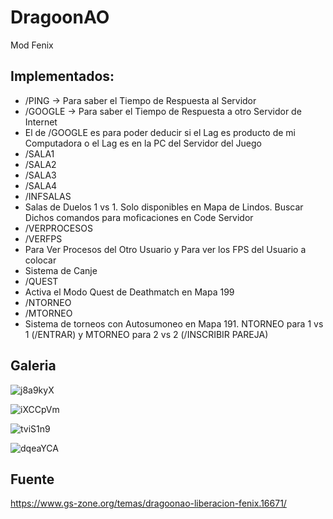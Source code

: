 # DragoonAO

Mod Fenix

## Implementados:

- /PING -> Para saber el Tiempo de Respuesta al Servidor
- /GOOGLE -> Para saber el Tiempo de Respuesta a otro Servidor de Internet
- El de /GOOGLE es para poder deducir si el Lag es producto de mi Computadora o el Lag es en la PC del Servidor del Juego
- /SALA1
- /SALA2
- /SALA3
- /SALA4
- /INFSALAS
- Salas de Duelos 1 vs 1. Solo disponibles en Mapa de Lindos. Buscar Dichos comandos para moficaciones en Code Servidor
- /VERPROCESOS
- /VERFPS
- Para Ver Procesos del Otro Usuario y Para ver los FPS del Usuario a colocar
- Sistema de Canje
- /QUEST
- Activa el Modo Quest de Deathmatch en Mapa 199
- /NTORNEO
- /MTORNEO
- Sistema de torneos con Autosumoneo en Mapa 191. NTORNEO para 1 vs 1 (/ENTRAR) y MTORNEO para 2 vs 2 (/INSCRIBIR PAREJA)

## Galeria

![j8a9kyX](https://github.com/Comunidad-Winter/DragoonAO/assets/1338437/4312e6bd-6afc-4084-8964-26f662d1a430)

![iXCCpVm](https://github.com/Comunidad-Winter/DragoonAO/assets/1338437/30dff718-6725-421a-9da3-496a96117d59)

![tviS1n9](https://github.com/Comunidad-Winter/DragoonAO/assets/1338437/0a1cafd4-a0ae-4470-a041-44508017e9e6)

![dqeaYCA](https://github.com/Comunidad-Winter/DragoonAO/assets/1338437/68e698d8-d11f-485d-9f54-b1526d24ea41)

## Fuente

https://www.gs-zone.org/temas/dragoonao-liberacion-fenix.16671/
